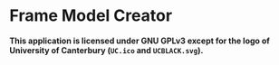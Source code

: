 # Frame Model Creator

**This application is licensed under GNU GPLv3 except for the logo of University of Canterbury (`UC.ico` and `UCBLACK.svg`).**
